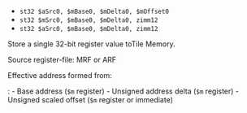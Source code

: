 * `st32 $aSrc0, $mBase0, $mDelta0, $mOffset0`
* `st32 $mSrc0, $mBase0, $mDelta0, zimm12`
* `st32 $aSrc0, $mBase0, $mDelta0, zimm12`

Store a single 32-bit register value toTile Memory.

Source register-file: MRF or ARF

Effective address formed from:

:   -   Base address (`$m` register)
    -   Unsigned address delta (`$m` register)
    -   Unsigned scaled offset (`$m` register or immediate)
